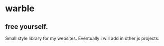 # warble
## free yourself.

Small style library for my websites.  Eventually i will add in other js projects.
